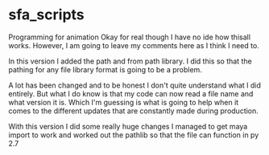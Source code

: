 # sfa_scripts
Programming for animation
Okay for real though I have no ide how thisall works. However, I am going to leave my comments here as I think I need to.

In this version I added the path and from path library. I did this so that the pathing for any file library format is going to be a problem.

A lot has been changed and to be honest I don't quite understand what I did entirely. But what I do know is that my code can now read a file name and what version it is. Which I'm guessing is what is going to help when it comes to the different updates that are constantly made during production.

With this version I did some really huge changes I managed to get maya import to work and worked out the pathlib so that the file can function in py 2.7
